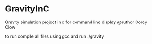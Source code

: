# GravityInC
Gravity simulation project in c for command line display
@author Corey Clow 

to run compile all files using gcc and run ./gravity
